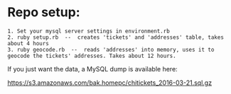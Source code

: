 # Repo setup:

```
1. Set your mysql server settings in environment.rb
2. ruby setup.rb  --  creates 'tickets' and 'addresses' table, takes about 4 hours
3. ruby geocode.rb  --  reads 'addresses' into memory, uses it to geocode the tickets' addresses. Takes about 12 hours.
```

If you just want the data, a MySQL dump is available here:

https://s3.amazonaws.com/bak.homepc/chitickets_2016-03-21.sql.gz
